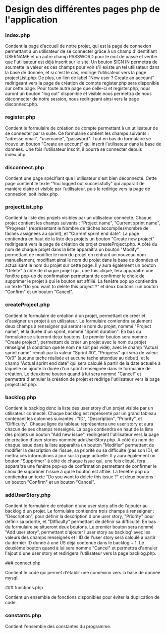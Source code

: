 # Design des différentes pages php de l'application

### index.php

Contient la page d'accueil de notre projet, qui est la page de connexion
permettant à un utilisateur de se connecter grâce à un champ d'identifiant
USERNAME et un autre champ PASSWORD pour le mot de passe et vérifie que
l'utilisateur est déjà inscrit sur le site. Un bouton SIGN IN permettra de
soumette la valeur es ces champs pour voir s'il existe un tel utilisateur dans
la base de donnée, et si c'est le cas, redirige l'utilisateur vers la page
projectList.php. De plus, un lien de label "New user ? Create an account"
redirigeant vers la page de création de compte register.php sera disponible
sur cette page. Pour toute autre page que celle-ci et register.php, nous auront
un bouton "log out" disponible et visible nous permettra de nous déconnecter de
notre session, nous redirigeant ainsi vers la page disconnect.php.

### register.php

Contient le formulaire de création de compte permettant à un utilisateur de
se connecter par la suite. Ce formulaire contient les champs suivants : "adresse
email", "username", "password". Tout en bas du formulaire se trouve un bouton
"Create an account" qui inscrit l'utilisateur dans la base de données. Une fois
l'utilisateur inscrit, il pourra se connecter depuis index.php.


### disconnect.php

Contient une page spécifiant que l'utilisateur s'est bien déconnecté. Cette page
contient le texte "You logged out successfully" qui apparait de manière claire
et visible par l'utilisateur, puis le redirige vers la page de connexion, soit
index.php.

### projectList.php

Contient la liste des projets visibles par un utilisateur connecté. Chaque
projet contient les champs suivants : "Project name", "Current sprint name",
"Progress" (représentant le Nombre de tâches accomplies/nombre de tâches
assignées au sprint), et "Current sprint end date". La page contiendra en haut de
la liste des projets un bouton "Create new project" redirigeant vers la page de
création de projet createProject.php. A côté du nom de chaque projet dans la
liste apparaîtra un bouton "Modify" permettant de modifier le nom du projet
en rentrant un nouveau nom manuellement, modifiant ainsi le nom du projet dans
la base de données et actualisant le nom du projet sur cette page. Il y aura
également un bouton "Delete" à côté de chaque projet qui, une fois cliqué,
fera apparaître une fenêtre pop-up de confirmation permettant de confirmer le
choix de supprimer le projet à qui le bouton est affilié. La fenêtre pop up
contiendra un texte "Do you want to delete this project ?" et deux
boutons : un bouton "Confirm" et un bouton "Cancel".

### createProject.php

Contient le formulaire de création d'un projet, permettant de créer et
d'assigner un projet à un utilisateur. Le formulaire contiendra seulement deux
champs à renseigner qui seront le nom du projet, nommé "Project name", et la
durée d'un sprint, nommé "Sprint duration". En bas du formulaire se situeront
deux boutons. Le premier bouton sera nommé "Create project", permettant de créer
un projet avec le nom du projet renseigné (à condition que le nom ne soit pas
vide), avec le champ "Actual sprint name" rempli par la valeur "Sprint #0",
"Progress" qui sera de valeur "0/0" (aucune tache réalisée et aucune tache
attendue au début), et le champ "Actual sprint end date" qui sera calculé à
partir de la date actuelle à laquelle on ajoute la durée d'un sprint renseignée
dans le formulaire de création. Le deuxième bouton quand à lui sera nommé
"Cancel" et permettra d'annuler la création de projet et redirige l'utilisateur
vers la page projectList.php.

### backlog.php

Contient le backlog donc la liste des user story d'un projet visible par un
utilisateur connecté. Chaque backlog est représenté par un grand tableau
contenant les colonnes suivantes : "ID", "Description", "Priority", et
"Difficulty". Chaque ligne du tableau représentera une user story et aura chacun
de ses champs renseigné. La page contiendra en haut de la liste des projets un
bouton "Add new issue", redirigeant l'utilisateur vers la page de création
d'user stories nommée addUserStory.php. A côté du nom de chaque issue dans la
liste apparaîtra un bouton "Modifier" permettant de modifier la description de
l'issue, sa priorité ou sa difficulté (pas son ID), et mettra ces informations à
jour sur la page actuelle. Il y aura également un bouton "Supprimer" à côté de
chaque issue qui, une fois cliqué, fera apparaître une fenêtre pop-up de
confirmation permettant de confirmer le choix de supprimer l'issue à qui le
bouton est affilié. La fenêtre pop up contiendra un texte "Do you want to delete
this issue ?" et deux boutons : un bouton "Confirm" et un bouton "Cancel".

### addUserStory.php

Contient le formulaire de création d'une user story afin de l'ajouter au backlog
d'un projet. Le formulaire contiendra trois champs à renseigner : "Description",
pour définir la description d'une user story, "Priority" pour définir sa
priorité, et "Difficulty" permettant de définir sa difficulté. En bas du
formulaire se situeront deux boutons. Le premier bouton sera nommé "Add user
story", permettant d'ajouter l'user story au backlog' avec les valeurs des
champs renseignés et l'ID de l'user story sera calculé à partir du dernier ID
donné à une US déjà contenue dans le backlog + 1. Le deuxième bouton quand à lui
sera nommé "Cancel" et permettra d'annuler l'ajout d'une user story et
redirigera l'utilisateur vers la page backlog.php.

### connect.php

Contient le code qui permet d'établir une connexion vers la base de donnée mysql.

### functions.php

Contient un ensemble de fonctions disponibles pour éviter la duplication de
code.

### constants.php

Contient l'ensemble des constantes du programme.
